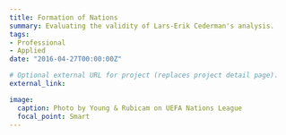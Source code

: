 ```yaml
---
title: Formation of Nations
summary: Evaluating the validity of Lars-Erik Cederman's analysis.
tags:
- Professional
- Applied
date: "2016-04-27T00:00:00Z"

# Optional external URL for project (replaces project detail page).
external_link:

image:
  caption: Photo by Young & Rubicam on UEFA Nations League
  focal_point: Smart
---
```

